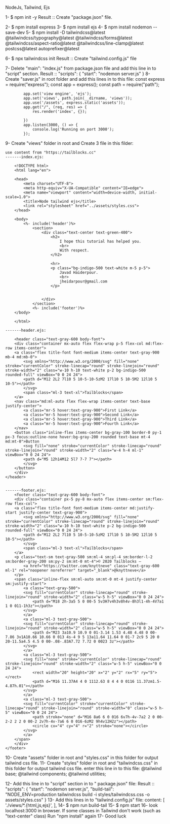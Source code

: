 NodeJs, Tailwind, Ejs

1- $ npm init -y
 Result :: Create "package.json" file.

2- $ npm install express
3- $ npm install ejs
4- $ npm install nodemon --save-dev
5- $ npm install -D tailwindcss@latest   @tailwindcss/typography@latest   @tailwindcss/forms@latest   @tailwindcss/aspect-ratio@latest   @tailwindcss/line-clamp@latest    postcss@latest    autoprefixer@latest

6- $ npx tailwindcss init
    Result :: Create "tailwind.config.js" file

7- Delete "main": "index.js" from package.json file and add this line in to "script" section.
    Result ::
        "scripts": {
            "start": "nodemon server.js"
        }
8- Create "saver.js" in root folder and add this lines in to this file:
            const express = require("express");
            const app = express();
            const path = require("path");

            app.set('view engine', 'ejs');
            app.set('views', path.join(__dirname, 'views'));
            app.use('/assets', express.static('assets'));
            app.get("/", (req, res) => {
                res.render('index', {});

            })
            app.listen(3000, () => {
                console.log('Running on port 3000');
            });

9- Create "views" folder in root and Create 3 file in this filder:

    use content from "https://tailblocks.cc"
    -------index.ejs:
        
        <!DOCTYPE html>
        <html lang="en">

        <head>
            <meta charset="UTF-8">
            <meta http-equiv="X-UA-Compatible" content="IE=edge">
            <meta name="viewport" content="width=device-width, initial-scale=1.0">
            <title>Node tailwind ejs</title>
            <link rel="stylesheet" href="../assets/styles.css">
        </head>

        <body>
            <%- include('header')%>
                <section>
                    <div class="text-center text-green-400">
                        <h2>
                            I hope this tutorial has helped you.
                            <br>
                            With respect.
                        </h2>

                        <hr>
                        <p class="bg-indigo-500 text-white m-5 p-5">
                            Javad Haiderpour.
                            <br>
                            jheidarpour@gmail.com
                        </p>
                    

                    </div>
                </section>
                <%- include('footer')%>
        </body>

        </html>

    -------header.ejs:

        <header class="text-gray-600 body-font">
        <div class="container mx-auto flex flex-wrap p-5 flex-col md:flex-row items-center">
        <a class="flex title-font font-medium items-center text-gray-900 mb-4 md:mb-0">
            <svg xmlns="http://www.w3.org/2000/svg" fill="none" stroke="currentColor" stroke-linecap="round" stroke-linejoin="round" stroke-width="2" class="w-10 h-10 text-white p-2 bg-indigo-500 rounded-full" viewBox="0 0 24 24">
            <path d="M12 2L2 7l10 5 10-5-10-5zM2 17l10 5 10-5M2 12l10 5 10-5"></path>
            </svg>
            <span class="ml-3 text-xl">Tailblocks</span>
        </a>
        <nav class="md:ml-auto flex flex-wrap items-center text-base justify-center">
            <a class="mr-5 hover:text-gray-900">First Link</a>
            <a class="mr-5 hover:text-gray-900">Second Link</a>
            <a class="mr-5 hover:text-gray-900">Third Link</a>
            <a class="mr-5 hover:text-gray-900">Fourth Link</a>
        </nav>
        <button class="inline-flex items-center bg-gray-100 border-0 py-1 px-3 focus:outline-none hover:bg-gray-200 rounded text-base mt-4 md:mt-0">Button
            <svg fill="none" stroke="currentColor" stroke-linecap="round" stroke-linejoin="round" stroke-width="2" class="w-4 h-4 ml-1" viewBox="0 0 24 24">
            <path d="M5 12h14M12 5l7 7-7 7"></path>
            </svg>
        </button>
        </div>
    </header>


    -------footer.ejs:
        <footer class="text-gray-600 body-font">
        <div class="container px-5 py-8 mx-auto flex items-center sm:flex-row flex-col">
        <a class="flex title-font font-medium items-center md:justify-start justify-center text-gray-900">
            <svg xmlns="http://www.w3.org/2000/svg" fill="none" stroke="currentColor" stroke-linecap="round" stroke-linejoin="round" stroke-width="2" class="w-10 h-10 text-white p-2 bg-indigo-500 rounded-full" viewBox="0 0 24 24">
            <path d="M12 2L2 7l10 5 10-5-10-5zM2 17l10 5 10-5M2 12l10 5 10-5"></path>
            </svg>
            <span class="ml-3 text-xl">Tailblocks</span>
        </a>
        <p class="text-sm text-gray-500 sm:ml-4 sm:pl-4 sm:border-l-2 sm:border-gray-200 sm:py-2 sm:mt-0 mt-4">© 2020 Tailblocks —
            <a href="https://twitter.com/knyttneve" class="text-gray-600 ml-1" rel="noopener noreferrer" target="_blank">@knyttneve</a>
        </p>
        <span class="inline-flex sm:ml-auto sm:mt-0 mt-4 justify-center sm:justify-start">
            <a class="text-gray-500">
            <svg fill="currentColor" stroke-linecap="round" stroke-linejoin="round" stroke-width="2" class="w-5 h-5" viewBox="0 0 24 24">
                <path d="M18 2h-3a5 5 0 00-5 5v3H7v4h3v8h4v-8h3l1-4h-4V7a1 1 0 011-1h3z"></path>
            </svg>
            </a>
            <a class="ml-3 text-gray-500">
            <svg fill="currentColor" stroke-linecap="round" stroke-linejoin="round" stroke-width="2" class="w-5 h-5" viewBox="0 0 24 24">
                <path d="M23 3a10.9 10.9 0 01-3.14 1.53 4.48 4.48 0 00-7.86 3v1A10.66 10.66 0 013 4s-4 9 5 13a11.64 11.64 0 01-7 2c9 5 20 0 20-11.5a4.5 4.5 0 00-.08-.83A7.72 7.72 0 0023 3z"></path>
            </svg>
            </a>
            <a class="ml-3 text-gray-500">
            <svg fill="none" stroke="currentColor" stroke-linecap="round" stroke-linejoin="round" stroke-width="2" class="w-5 h-5" viewBox="0 0 24 24">
                <rect width="20" height="20" x="2" y="2" rx="5" ry="5"></rect>
                <path d="M16 11.37A4 4 0 1112.63 8 4 4 0 0116 11.37zm1.5-4.87h.01"></path>
            </svg>
            </a>
            <a class="ml-3 text-gray-500">
            <svg fill="currentColor" stroke="currentColor" stroke-linecap="round" stroke-linejoin="round" stroke-width="0" class="w-5 h-5" viewBox="0 0 24 24">
                <path stroke="none" d="M16 8a6 6 0 016 6v7h-4v-7a2 2 0 00-2-2 2 2 0 00-2 2v7h-4v-7a6 6 0 016-6zM2 9h4v12H2z"></path>
                <circle cx="4" cy="4" r="2" stroke="none"></circle>
            </svg>
            </a>
        </span>
        </div>
    </footer>

10- Create "assets" folder in root and "styles.css" in this folder for output tailwind css file.
11- Create "styles" folder in root and "tailwindcss.css" in this folder for output tailwind css file. enter this line in to this file:
    @tailwind base;
    @tailwind components;
    @tailwind utilities;

12- Add this line in to "script" section in to " package.json" file:
    Result ::
        "scripts": {
            "start": "nodemon server.js",
            "build-tail": "NODE_ENV=production tailwindcss build -i styles/tailwindcss.css -o assets/styles.css"
        } 
13- Add this lines in to "tailwind.config.js" file:
    content: [
                './views/*.{html,js,ejs}',
            ],
14- $ npm run build-tail
15- $ npm start
16- look localhost:3000 in browser.
    If some classes in Tailwind don't work (such as "text-center" class)
    Run "npm install" again
17- Good luck